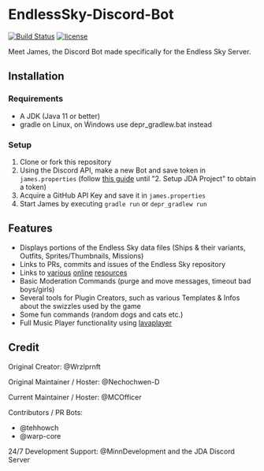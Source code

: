 # EndlessSky-Discord-Bot
[![Build Status](https://travis-ci.org/EndlessSkyCommunity/EndlessSky-Discord-Bot.svg?branch=master)](https://travis-ci.org/MCOfficer/EndlessSky-Discord-Bot)
[![license](https://img.shields.io/aur/license/yaourt.svg)](https://github.com/MCOfficer/EndlessSky-Discord-Bot/tree/master/LICENSE)

Meet James, the Discord Bot made specifically for the Endless Sky Server.

## Installation
### Requirements
- A JDK (Java 11 or better)
- gradle on Linux, on Ẃindows use depr_gradlew.bat instead
### Setup
1. Clone or fork this repository
2. Using the Discord API, make a new Bot and save token in `james.properties` (follow [this guide](https://github.com/DV8FromTheWorld/JDA/wiki/3%29-Getting-Started) until "2. Setup JDA Project" to obtain a token)
3. Acquire a GitHub API Key and save it in `james.properties`
5. Start James by executing `gradle run` or `depr_gradlew run`

## Features
- Displays portions of the Endless Sky data files (Ships & their variants, Outfits, Sprites/Thumbnails, Missions)
- Links to PRs, commits and issues of the Endless Sky repository
- Links to [various](http://endless-sky.7vn.io/) [online](http://bunker.tejat.net/endless-ships/) [resources](https://endlesssky.mcofficer.me/ship_gallery/)
- Basic Moderation Commands (purge and move messages, timeout bad boys/girls)
- Several tools for Plugin Creators, such as various Templates & Infos about the swizzles used by the game
- Some fun commands (random dogs and cats etc.)
- Full Music Player functionality using [lavaplayer](https://github.com/sedmelluq/lavaplayer)

## Credit
Original Creator: @Wrzlprnft

Original Maintainer / Hoster: @Nechochwen-D

Current Maintainer / Hoster: @MCOfficer

Contributors / PR Bots:
 - @tehhowch
 - @warp-core

24/7 Development Support: @MinnDevelopment and the JDA Discord Server
